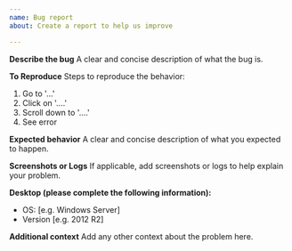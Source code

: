 ```yaml
---
name: Bug report
about: Create a report to help us improve

---
```


**Describe the bug**
A clear and concise description of what the bug is.

**To Reproduce**
Steps to reproduce the behavior:
1. Go to '...'
2. Click on '....'
3. Scroll down to '....'
4. See error

**Expected behavior**
A clear and concise description of what you expected to happen.

**Screenshots or Logs**
If applicable, add screenshots or logs to help explain your problem.

**Desktop (please complete the following information):**
 - OS: [e.g. Windows Server]
 - Version [e.g. 2012 R2]

**Additional context**
Add any other context about the problem here.
